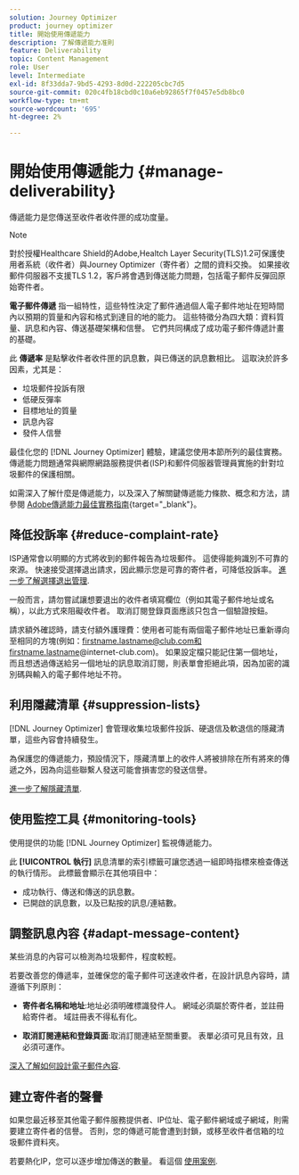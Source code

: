 ```yaml
---
solution: Journey Optimizer
product: journey optimizer
title: 開始使用傳遞能力
description: 了解傳遞能力准則
feature: Deliverability
topic: Content Management
role: User
level: Intermediate
exl-id: 8f33dda7-9bd5-4293-8d0d-222205cbc7d5
source-git-commit: 020c4fb18cbd0c10a6eb92865f7f0457e5db8bc0
workflow-type: tm+mt
source-wordcount: '695'
ht-degree: 2%

---
```


# 開始使用傳遞能力 {#manage-deliverability}

傳遞能力是您傳送至收件者收件匣的成功度量。

>[!NOTE]
>
>對於授權Healthcare Shield的Adobe,Healtch Layer Security(TLS)1.2可保護使用者系統（收件者）與Journey Optimizer（寄件者）之間的資料交換。 如果接收郵件伺服器不支援TLS 1.2，客戶將會遇到傳送能力問題，包括電子郵件反彈回原始寄件者。

**電子郵件傳遞** 指一組特性，這些特性決定了郵件通過個人電子郵件地址在短時間內以預期的質量和內容和格式到達目的地的能力。 這些特徵分為四大類：資料質量、訊息和內容、傳送基礎架構和信譽。 它們共同構成了成功電子郵件傳遞計畫的基礎。

此 **傳遞率** 是點擊收件者收件匣的訊息數，與已傳送的訊息數相比。 這取決於許多因素，尤其是：

* 垃圾郵件投訴有限
* 低硬反彈率
* 目標地址的質量
* 訊息內容
* 發件人信譽

最佳化您的 [!DNL Journey Optimizer] 體驗，建議您使用本節所列的最佳實務。 傳遞能力問題通常與網際網路服務提供者(ISP)和郵件伺服器管理員實施的針對垃圾郵件的保護相關。

如需深入了解什麼是傳遞能力，以及深入了解關鍵傳遞能力條款、概念和方法，請參閱 [Adobe傳遞能力最佳實務指南](https://experienceleague.adobe.com/docs/deliverability-learn/deliverability-best-practice-guide/introduction.html?lang=zh-Hant){target=&quot;_blank&quot;}。

## 降低投訴率 {#reduce-complaint-rate}

ISP通常會以明顯的方式將收到的郵件報告為垃圾郵件。 這使得能夠識別不可靠的來源。 快速接受選擇退出請求，因此顯示您是可靠的寄件者，可降低投訴率。 [進一步了解選擇退出管理](../privacy/opt-out.md#opt-out-management).

一般而言，請勿嘗試讓想要退出的收件者填寫欄位（例如其電子郵件地址或名稱），以此方式來阻礙收件者。 取消訂閱登錄頁面應該只包含一個驗證按鈕。

請求額外確認時，請支付額外護理費：使用者可能有兩個電子郵件地址已重新導向至相同的方塊(例如：firstname.lastname@club.com和firstname.lastname@internet-club.com)。 如果設定檔只能記住第一個地址，而且想透過傳送給另一個地址的訊息取消訂閱，則表單會拒絕此項，因為加密的識別碼與輸入的電子郵件地址不符。

## 利用隱藏清單 {#suppression-lists}

[!DNL Journey Optimizer] 會管理收集垃圾郵件投訴、硬退信及軟退信的隱藏清單，這些內容會持續發生。

為保護您的傳遞能力，預設情況下，隱藏清單上的收件人將被排除在所有將來的傳遞之外，因為向這些聯繫人發送可能會損害您的發送信譽。

[進一步了解隱藏清單](suppression-list.md).

## 使用監控工具 {#monitoring-tools}

使用提供的功能 [!DNL Journey Optimizer] 監視傳遞能力。

此 **[!UICONTROL 執行]** 訊息清單的索引標籤可讓您透過一組即時指標來檢查傳送的執行情形。 此標籤會顯示在其他項目中：
* 成功執行、傳送和傳送的訊息數。
* 已開啟的訊息數，以及已點按的訊息/連結數。

## 調整訊息內容 {#adapt-message-content}

某些消息的內容可以檢測為垃圾郵件，程度較輕。

若要改善您的傳遞率，並確保您的電子郵件可送達收件者，在設計訊息內容時，請遵循下列原則：

* **寄件者名稱和地址**:地址必須明確標識發件人。 網域必須屬於寄件者，並註冊給寄件者。 域註冊表不得私有化。

* **取消訂閱連結和登錄頁面**:取消訂閱連結至關重要。 表單必須可見且有效，且必須可運作。

[深入了解如何設計電子郵件內容](../email/get-started-email-design.md).

## 建立寄件者的聲譽

如果您最近移至其他電子郵件服務提供者、IP位址、電子郵件網域或子網域，則需要建立寄件者的信譽。 否則，您的傳遞可能會遭到封鎖，或移至收件者信箱的垃圾郵件資料夾。

若要熱化IP，您可以逐步增加傳送的數量。 看這個 [使用案例](../building-journeys/ramp-up-deliveries-uc.md).
